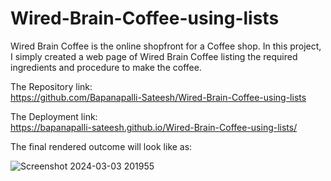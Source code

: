 # Wired-Brain-Coffee-using-lists
Wired Brain Coffee is the online shopfront for a Coffee shop. In this project, I simply created a web page of Wired Brain Coffee listing the required ingredients and procedure to make the coffee.    

The Repository link:   
https://github.com/Bapanapalli-Sateesh/Wired-Brain-Coffee-using-lists   

The Deployment link:    
https://bapanapalli-sateesh.github.io/Wired-Brain-Coffee-using-lists/     

The final rendered outcome will look like as:    

![Screenshot 2024-03-03 201955](https://github.com/Bapanapalli-Sateesh/Wired-Brain-Coffee-using-lists/assets/140993503/793267b1-fdf3-4d8a-9d0c-ffc72c1d81eb)
